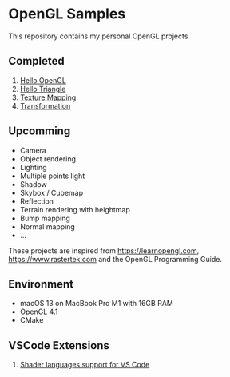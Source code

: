 # OpenGL Samples

This repository contains my personal OpenGL projects

## Completed

1. [Hello OpenGL](01-hello-opengl/README.md)
2. [Hello Triangle](02-hello-triangle/README.md)
3. [Texture Mapping](03-texture-mapping/README.md)
4. [Transformation](04-transformation/README.md)

## Upcomming

* Camera
* Object rendering
* Lighting
* Multiple points light
* Shadow
* Skybox / Cubemap
* Reflection
* Terrain rendering with heightmap
* Bump mapping
* Normal mapping
* ...

These projects are inspired from https://learnopengl.com, https://www.rastertek.com and the OpenGL Programming Guide.

## Environment

* macOS 13 on MacBook Pro M1 with 16GB RAM
* OpenGL 4.1
* CMake

## VSCode Extensions

1. [Shader languages support for VS Code](https://marketplace.visualstudio.com/items?itemName=slevesque.shader)
